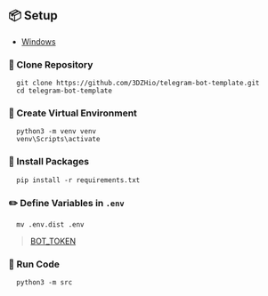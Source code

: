 ## 📦 Setup

* [Windows](https://github.com/3DZHio/telegram_bot_template/tree/windows)

### 🔗 Clone Repository

```shell
  git clone https://github.com/3DZHio/telegram-bot-template.git
  cd telegram-bot-template
  ```

### 📌 Create Virtual Environment

```shell
  python3 -m venv venv
  venv\Scripts\activate
  ```

### 📡 Install Packages

```shell
  pip install -r requirements.txt
  ```

### ✏️ Define Variables in `.env`

```shell
  mv .env.dist .env
  ```

> [BOT_TOKEN](https://t.me/botfather)

### 🚀 Run Code

```shell
  python3 -m src
  ```
